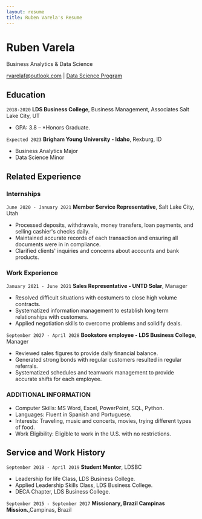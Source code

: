 ```yaml
---
layout: resume
title: Ruben Varela's Resume
---
```

# Ruben Varela
Business Analytics & Data Science

<div id="webaddress">
<a href="rvarelaf@outlook.com">rvarelaf@outlook.com</a>
| <a href="https://byuidatascience.github.io/development.html">Data Science Program</a>
</div>

<!-- https://www.monique.tech/the-art-of-markdown -->


## Education

`2018-2020`
__LDS Business College__, Business Management, Associates Salt Lake City, UT

- GPA: 3.8 – *Honors Graduate.

`Expected 2023`
__Brigham Young University - Idaho__, Rexburg, ID

- Business Analytics Major
- Data Science Minor


## Related Experience

### Internships

`June 2020 - January 2021`
__Member Service Representative__, Salt Lake City, Utah

- Processed deposits, withdrawals, money transfers, loan payments, and selling cashier's checks daily.
- Maintained accurate records of each transaction and ensuring all documents were in in compliance.
- Clarified clients' inquiries and concerns about accounts and bank products.

### Work Experience

`January 2021 - June 2021`
__Sales Representative - UNTD Solar__, Manager

- Resolved difficult situations with costumers to close high volume contracts.
- Systematized information management to establish long term relationships with customers.
- Applied negotiation skills to overcome problems and solidify deals.

`September 2027 - April 2028`
__Bookstore employee - LDS Business College__, Manager

- Reviewed sales figures to provide daily financial balance.
- Generated strong bonds with regular customers resulted in regular referrals.
- Systematized schedules and teamwork management to provide accurate shifts for each employee.

### ADDITIONAL INFORMATION

- Computer Skills: MS Word, Excel, PowerPoint, SQL, Python.
- Languages: Fluent in Spanish and Portuguese.
- Interests: Traveling, music and concerts, movies, trying different types of food.
- Work Eligibility: Eligible to work in the U.S. with no restrictions. 


## Service and Work History

`September 2018 - April 2019`
__Student Mentor__, LDSBC
- Leadership for life Class, LDS Business College.
- Applied Leadership Skills Class, LDS Business College.
- DECA Chapter, LDS Business College.

`September 2015 - September 2017`
__Missionary, Brazil Campinas Mission.__,Campinas, Brazil



<!-- ### Footer

Last updated: Dec 2022 -->


